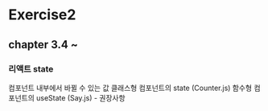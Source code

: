 # Exercise2

## chapter 3.4 ~

### 리액트 state

컴포넌트 내부에서 바뀔 수 있는 값
클래스형 컴포넌트의 state (Counter.js)
함수형 컴포넌트의 useState (Say.js) - 권장사항
